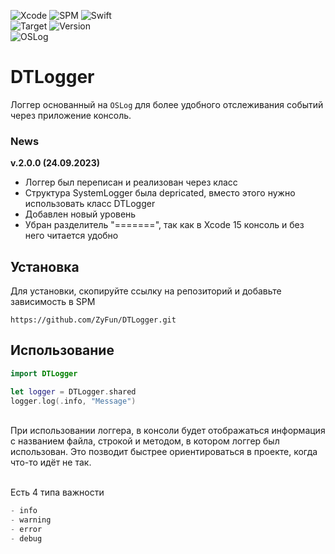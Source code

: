 ![Xcode](https://img.shields.io/badge/Xcode-007ACC?style=for-the-badge&logo=Xcode&logoColor=white)
![SPM](https://img.shields.io/badge/SPM-964B00?style=for-the-badge&logo=Xcode&logoColor=white)
![Swift](https://img.shields.io/badge/swift-F54A2A?style=for-the-badge&logo=swift&logoColor=white)
<br/>
![Target](https://img.shields.io/badge/iOS-12+-blue)
![Version](https://img.shields.io/badge/version-2.0.0-blue)
<br/>
![OSLog](https://img.shields.io/badge/-OSLog-blue)

# DTLogger

Логгер основанный на `OSLog` для более удобного отслеживания событий через приложение консоль.

### News
**v.2.0.0 (24.09.2023)**
- Логгер был переписан и реализован через класс
- Структура SystemLogger была depricated, вместо этого нужно использовать класс DTLogger
- Добавлен новый уровень
- Убран разделитель "=======", так как в Xcode 15 консоль и без него читается удобно

## Установка
Для установки, скопируйте ссылку на репозиторий и добавьте зависимость в SPM
```
https://github.com/ZyFun/DTLogger.git
```

## Использование
```Swift
import DTLogger

let logger = DTLogger.shared
logger.log(.info, "Message")
```
</br>
При использовании логгера, в консоли будет отображаться информация с названием файла, строкой и методом, в котором логгер был использован. Это позводит быстрее ориентироваться в проекте, когда что-то идёт не так.
</br>
</br>

Есть 4 типа важности
```Swift
- info
- warning
- error
- debug
```
